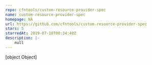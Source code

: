 ```yaml
---
repo: cfntools/custom-resource-provider-spec
name: custom-resource-provider-spec
homepage: NA
url: https://github.com/cfntools/custom-resource-provider-spec
stars: 5
starredAt: 2019-07-10T00:34:40Z
description: |-
    null
---
```


[object Object]
